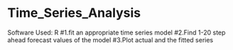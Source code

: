 # Time_Series_Analysis

Software Used: R 
#1.fit an appropriate time series model 
#2.Find 1-20 step ahead forecast values of the model
#3.Plot actual and the fitted series 
